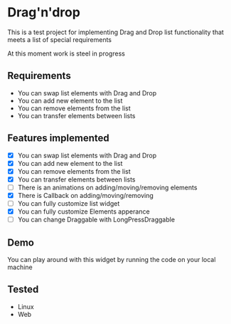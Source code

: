 # Drag'n'drop

This is a test project for implementing Drag and Drop list functionality that meets a list of special requirements

At this moment work is steel in progress

## Requirements

- You can swap list elements with Drag and Drop
- You can add new element to the list
- You can remove elements from the list
- You can transfer elements between lists

## Features implemented

- [X] You can swap list elements with Drag and Drop
- [X] You can add new element to the list
- [X] You can remove elements from the list
- [X] You can transfer elements between lists
- [ ] There is an animations on adding/moving/removing elements
- [X] There is Callback on adding/moving/removing
- [ ] You can fully customize list widget
- [X] You can fully customize Elements apperance
- [ ] You can change Draggable with LongPressDraggable

## Demo

You can play around with this widget by running the code on your local machine

## Tested

- Linux
- Web
